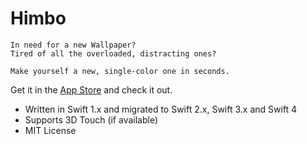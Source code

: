 # Himbo

```text
In need for a new Wallpaper?
Tired of all the overloaded, distracting ones?

Make yourself a new, single-color one in seconds.
```

Get it in the [App Store](https://itunes.apple.com/us/app/himbo/id946738439?ls=1&mt=8) and check it out.

* Written in Swift 1.x and migrated to Swift 2.x, Swift 3.x and Swift 4
* Supports 3D Touch (if available)
* MIT License
